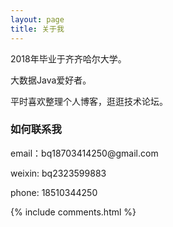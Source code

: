 ```yaml
---
layout: page
title: 关于我 
---
```


2018年毕业于齐齐哈尔大学。

大数据Java爱好者。

<p>
平时喜欢整理个人博客，逛逛技术论坛。

<h3> 如何联系我 </h3>  

<p> 
email：bq18703414250@gmail.com
<p> 
weixin: bq2323599883
<p>
phone: 18510344250  

{% include comments.html %}

